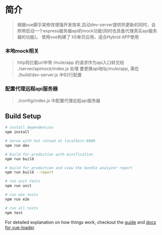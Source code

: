 # 简介

> 根据vue脚手架修改增强开发效率,启动dev-server提供热更新的同时，会附带启动一个express服务器api的mock功能(同时也具备代理真实api服务器的功能)。
> 使用vue构建了 h5单页应用，适合Hybrid APP使用

### 本地mock相关
>  http将拦截url中带 /mule/app 的请求作为api入口转交给 ./server/apimock/index.js 处理
>  要更换api地址/mule/app, 需在 ./build/dev-server.js 中92行配置

### 配置代理远程api服务器
>./config/index.js 中配置代理远程api服务器

## Build Setup

``` bash
# install dependencies
npm install

# serve with hot reload at localhost:8080
npm run dev

# build for production with minification
npm run build

# build for production and view the bundle analyzer report
npm run build --report

# run unit tests
npm run unit

# run e2e tests
npm run e2e

# run all tests
npm test
```

For detailed explanation on how things work, checkout the [guide](http://vuejs-templates.github.io/webpack/) and [docs for vue-loader](http://vuejs.github.io/vue-loader).
